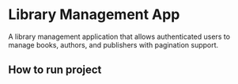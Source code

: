 # Library Management App
A library management application that allows authenticated users to manage books, authors, and publishers with pagination support.

## How to run project
<!-- TODO: Write steps to clone and run project -->